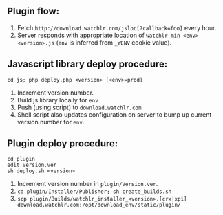 ## Plugin flow:
1. Fetch `http://download.watchlr.com/jsloc[?callback=foo]` every hour.
2. Server responds with appropriate location of `watchlr-min-<env>-<version>.js` (`env` is inferred from `_WENV` cookie value).

## Javascript library deploy procedure:

    cd js; php deploy.php <version> [<env>=prod]

1. Increment version number.
2. Build js library locally for `env`
3. Push (using script) to `download.watchlr.com`
4. Shell script also updates configuration on server to bump up current version number for `env`.

## Plugin deploy procedure:

    cd plugin
    edit Version.ver
    sh deploy.sh <version>

1. Increment version number in `plugin/Version.ver`.
2. `cd plugin/Installer/Publisher; sh create_builds.sh`
3. `scp plugin/Builds/watchlr_installer_<version>.[crx|xpi] download.watchlr.com:/opt/download_env/static/plugin/`
